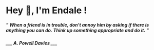 <h1 title="head"> Hey 👋, I'm Endale !</h1>

**<h5><i>" When a friend is in trouble, don't annoy him by asking if there is anything you can do. Think up something appropriate and do it. "</i></h5>**

*<b>___ A. Powell Davies ___</b>*
